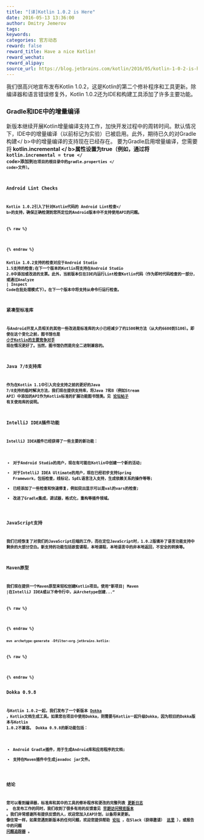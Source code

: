 ```yaml
---
title: "[译]Kotlin 1.0.2 is Here"
date: 2016-05-13 13:36:00
author: Dmitry Jemerov
tags:
keywords:
categories: 官方动态
reward: false
reward_title: Have a nice Kotlin!
reward_wechat:
reward_alipay:
source_url: https://blog.jetbrains.com/kotlin/2016/05/kotlin-1-0-2-is-here/
---
```


我们很高兴地宣布发布Kotlin 1.0.2，这是Kotlin的第二个修补程序和工具更新。除编译器和语言错误修复外，Kotlin 1.0.2还为IDE和构建工具添加了许多主要功能。
### Gradle和IDE中的增量编译

新版本继续开展Kotlin增量编译支持工作，加快开发过程中的周转时间。默认情况下，IDE中的增量编译（以前标记为实验）已被启用。此外，期待已久的对Gradle构建</ b>中的增量编译的支持现在已经存在。
要为Gradle启用增量编译，您需要将<b> kotlin.incremental </ b>属性设置为true（例如，通过将<code> kotlin.incremental = true </ code>添加到<code>在项目的根目录中的gradle.properties </ code>文件）。
### Android Lint Checks

Kotlin 1.0.2引入了针对Kotlin代码的<b> Android Lint检查</ b>的支持，确保正确检测到您所定位的Android版本中不支持使用API​​的问题。

{% raw %}
<p><span id="more-3865"></span></p>
{% endraw %}

Kotlin 1.0.2支持的检查对应于Android Studio 1.5支持的检查;在下一个版本的Kotlin将支持在Android Studio 2.0中添加或改进的支票。此外，当前版本仅在IDE内运行Lint检查Kotlin代码（作为即时代码检查的一部分，或通过Analyze | Inspect Code在批处理模式下）。在下一个版本中将支持从命令行运行检查。
### 紧凑型标准库

与Android开发人员相关的其他一些改进是标准库的大小已经减少了约1500种方法（从大约6600到5100）。即使在这个变化之前，图书馆也是 [小于Kotlin的主要竞争对手](https://github.com/SidneyXu/AndroidDemoIn4Languages) 现在情况更好了。当然，图书馆仍然是完全二进制兼容的。
### Java 7/8支持库

作为在Kotlin 1.1中引入完全支持之前的更好的Java 7/8支持的临时解决方法，我们现在提供支持库，将Java 7和8（例如Stream API）中添加的API作为Kotlin标准的扩展功能图书馆类。见 [论坛帖子](https://discuss.kotlinlang.org/t/jdk7-8-features-in-kotlin-1-0/1625) 有关使用库的说明。
### IntelliJ IDEA插件功能

IntelliJ IDEA插件已经获得了一些主要的新功能：

* 对于Android Studio的用户，现在有可能在Kotlin中创建一个新的活动;
* 对于IntelliJ IDEA Ultimate的用户，现在已经初步支持Spring Framework，包括检查，线标记，SpEL语言注入支持，生成依赖关系的操作等等;
* 已经添加了一些检查和快速修复，例如突出显示可以是val的vars的检查;
* 改进了Gradle集成，调试器，格式化，重构等插件领域。

### JavaScript支持

我们已经恢复了对我们的JavaScript后端的工作，而在定位JavaScript时，1.0.2版填补了语言功能支持中剩余的大部分空白。新支持的功能包括嵌套课程，本地课程，本地语言中的非本地返回，不安全的转换等。
### Maven原型

我们现在提供一个Maven原型来轻松创建Kotlin项目。使用“新项目| Maven |在IntelliJ IDEA或以下命令行中，从Archetype创建...“

{% raw %}
<p></p>
{% endraw %}

```kotlin
mvn archetype:generate -Dfilter=org.jetbrains.kotlin:
```

{% raw %}
<p></p>
{% endraw %}

### Dokka 0.9.8

与Kotlin 1.0.2一起，我们发布了一个新版本 [Dokka](https://github.com/kotlin/dokka) ，Kotlin文档生成工具。如果您在项目中使用Dokka，则需要与Kotlin一起升级Dokka，因为较旧的Dokka版本与Kotlin 1.0.2不兼容。 Dokka 0.9.8的新功能包括：

* Android Gradle插件，用于生成Android库和应用程序的文档;
* 支持在Maven插件中生成javadoc jar文件。

### 结论

您可以看到编译器，标准库和其中的工具的修补程序和更改的完整列表 [更新日志](https://github.com/JetBrains/kotlin/blob/1.0.2/ChangeLog.md) 。
在发布工作的同时，我们收到了很多有用的反馈意见 [早期访问预览版本](https://discuss.kotlinlang.org/t/kotlin-1-0-2-eap/1581) 。我们非常感谢所有提供反馈的人，欢迎您加入EAP计划，以备将来更新。
像往常一样，如果您遇到新版本的任何问题，欢迎您提供帮助 [论坛](https://discuss.kotlinlang.org/) ，在Slack（获得邀请） [这里](http://kotlinslackin.herokuapp.com/) ），或报告中的问题 [问题追踪器](https://youtrack.jetbrains.com/issues/KT) 。

